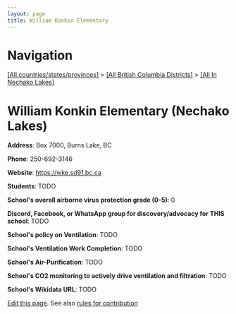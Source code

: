 ```yaml
---
layout: page
title: William Konkin Elementary
---
```

# Navigation

[[All countries/states/provinces]](../../..) > [[All British Columbia Districts]](../..) > [[All In Nechako Lakes]](..)

# William Konkin Elementary (Nechako Lakes)

**Address**: Box 7000, Burns Lake, BC

**Phone**: 250-692-3146

**Website**: <https://wke.sd91.bc.ca>

**Students**: TODO

**School's overall airborne virus protection grade (0-5)**: 0

**Discord, Facebook, or WhatsApp group for discovery/advocacy for THIS school**: TODO

**School's policy on Ventilation**: TODO

**School's Ventilation Work Completion**: TODO

**School's Air-Purification**: TODO

**School's CO2 monitoring to actively drive ventilation and filtration**: TODO

**School's Wikidata URL**: TODO


[Edit this page](https://github.com/ventilate-schools/BC/edit/main/./Nechako_Lakes/William_Konkin_Elementary.md). See also [rules for contribution](../../../contribution-rules/)